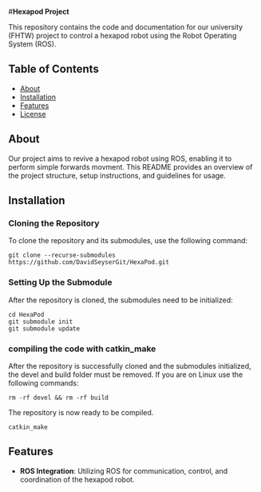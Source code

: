#**Hexapod Project**

This repository contains the code and documentation for our university (FHTW) project to control a hexapod robot using the Robot Operating System (ROS).

## **Table of Contents**

- [About](#about)
- [Installation](#installation)
- [Features](#features)
- [License](#license)

## **About**

Our project aims to revive a hexapod robot using ROS, enabling it to perform simple forwards movment. This README provides an overview of the project structure, setup instructions, and guidelines for usage.

## **Installation**

### Cloning the Repository
To clone the repository and its submodules, use the following command:

    git clone --recurse-submodules https://github.com/DavidSeyserGit/HexaPod.git

### Setting Up the Submodule
After the repository is cloned, the submodules need to be initialized:

    cd HexaPod
    git submodule init
    git submodule update

### compiling the code with catkin_make

After the repository is successfully cloned and the submodules initialized, the devel and build folder must be removed.
If you are on Linux use the following commands:

    rm -rf devel && rm -rf build

The repository is now ready to be compiled.
    
    catkin_make
    
## **Features**

- **ROS Integration**: Utilizing ROS for communication, control, and coordination of the hexapod robot.
